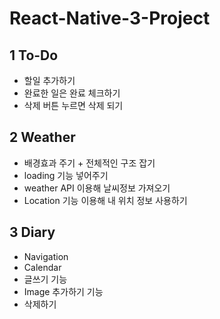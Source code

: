 # React-Native-3-Project

1 To-Do
-------
 - 할일 추가하기
 - 완료한 일은 완료 체크하기
 - 삭제 버튼 누르면 삭제 되기

2 Weather
-------
 - 배경효과 주기 + 전체적인 구조 잡기
 - loading 기능 넣어주기
 - weather API 이용해 날씨정보 가져오기
 - Location 기능 이용해 내 위치 정보 사용하기

3 Diary
-------
 - Navigation
 - Calendar
 - 글쓰기 기능
 - Image 추가하기 기능
 - 삭제하기

